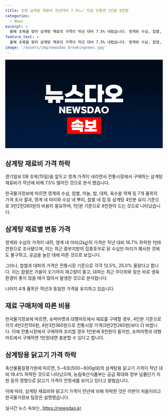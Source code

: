```yaml
---
title: 초복 삼계탕 재료비 전년대비 7.5%↓! 직접 만들면 1인분 8천원
categories:
  - News
excerpt: >
  올해 초복을 맞아 삼계탕 재료의 가격이 작년 대비 7.5% 내렸습니다. 영계와 수삼, 찹쌀, 마늘, 밤, 대파, 육수용 약재 등 7개 품목의 가격 조사 결과를 바탕으로, 전통시장에서 삼계탕 4인분을 만들기 위해 필요한 비용은 작년 대비 7.5% 낮아진 3만2천260원이라고 합니다. 전통시장에서 4인분 재료를 구매하면 1인분에 8천원이 들며, 올해는 슈퍼마켓과 대형마트에서 구입하는 것보다 전통시장에서 조리하는 것이 더 저렴해 보입니다. 이동훈 한국물가정보 팀장은 2018년부터 매년 초복 무렵 삼계탕 재료비를 조사한 결과 전년보다 가격이 하락한 것은 이번이 처음이라고 설명했다.
feature_text: >
  올해 초복을 맞아 삼계탕 재료의 가격이 작년 대비 7.5% 내렸습니다. 영계와 수삼, 찹쌀, 마늘, 밤, 대파, 육수용 약재 등 7개 품목의 가격 조사 결과를 바탕으로, 전통시장에서 삼계탕 4인분을 만들기 위해 필요한 비용은 작년 대비 7.5% 낮아진 3만2천260원이라고 합니다. 전통시장에서 4인분 재료를 구매하면 1인분에 8천원이 들며, 올해는 슈퍼마켓과 대형마트에서 구입하는 것보다 전통시장에서 조리하는 것이 더 저렴해 보입니다. 이동훈 한국물가정보 팀장은 2018년부터 매년 초복 무렵 삼계탕 재료비를 조사한 결과 전년보다 가격이 하락한 것은 이번이 처음이라고 설명했다.
image: '/assets/img/newsdao_breakingnews.jpg'
---
```


<p><img src="/assets/img/newsdao_breakingnews.jpg" alt="flaretime 속보" /></p>

<h2 data-ke-size="size26">삼계탕 재료비 가격 하락</h2>

<p data-ke-size="size16">경기일보 DB 초복(15일)을 앞두고 영계 가격이 내리면서 전통시장에서 구매하는 삼계탕 재료비가 작년에 비해 7.5% 떨어진 것으로 분석 됐습니다.</p>

<p data-ke-size="size16">한국물가정보에 따르면 영계와 수삼, 찹쌀, 마늘, 밤, 대파, 육수용 약재 등 7개 품목의 가격 조사 결과, 영계 네 마리와 수삼 네 뿌리, 찹쌀 네 컵 등 삼계탕 4인분 요리 기준으로 3만2천260원의 비용이 필요하며, 1인분 기준으로 8천원이 드는 것으로 나타났습니다.</p>

<h2 data-ke-size="size26">삼계탕 재료별 변동 가격</h2>

<p data-ke-size="size16">영계와 수삼의 가격이 내려, 영계 네 마리(2㎏)의 가격은 작년 대비 16.7% 하락한 1만6천원으로 조사됐으며, 이는 최근 중부지방의 집중호우로 닭 수십만 마리가 폐사한 것에도 불구하고, 공급을 늘린 데에 따른 것으로 보입니다.</p>

<p data-ke-size="size16">그러나, 찹쌀과 대파의 가격은 전통시장 기준으로 각각 12.5%, 25.0% 올랐다고 합니다. 이는 찹쌀은 가을이 오기까지 재고량이 줄고, 대파는 최근 무더위와 잦은 비로 생육 환경이 좋지 않을 때가 많아서 발생한 것으로 분석됩니다.</p>

<p data-ke-size="size16">나머지 4개 품목은 작년과 동일한 가격을 유지하고 있습니다.</p>

<h2 data-ke-size="size26">재료 구매처에 따른 비용</h2>

<p data-ke-size="size16">한국물가정보에 따르면, 슈퍼마켓과 대형마트에서 재료를 구매할 경우, 4인분 기준으로 각각 4만2천150원, 4만3천360원으로 전통시장 가격(3만2천260원)보다 더 비쌉니다. 이에 전통시장에서 구매하여 조리할 경우 1인분에 8천원이 들지만, 슈퍼마켓과 대형마트에서 구매하면 1만원대면 충분할 수 있다고 합니다.</p>

<h2 data-ke-size="size26">삼계탕용 닭고기 가격 하락</h2>

<p data-ke-size="size16">축산물품질평가원에 따르면, 5∼6호(500∼600g대)의 삼계탕용 닭고기 가격이 작년 대비 19.4% 하락한 것으로 나타났으며, 농림축산식품부는 공급 확대와 정부 납품단가 지원 등의 영향으로 닭고기 가격이 안정세를 보이고 있다고 밝혔습니다.</p>

<p data-ke-size="size16">이에 따라, 삼계탕 재료비와 닭고기 가격이 전년에 비해 하락한 것은 이번이 처음이라고 한국물가정보 팀장은 설명했습니다.</p>
실시간 뉴스 속보는, <a href="https://newsdao.kr" rel="dofollow">https://newsdao.kr</a>


